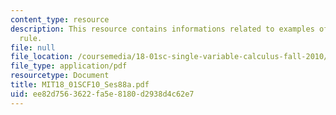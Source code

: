```yaml
---
content_type: resource
description: This resource contains informations related to examples of l'hospital's
  rule.
file: null
file_location: /coursemedia/18-01sc-single-variable-calculus-fall-2010/ee82d7563622fa5e8180d2938d4c62e7_MIT18_01SCF10_Ses88a.pdf
file_type: application/pdf
resourcetype: Document
title: MIT18_01SCF10_Ses88a.pdf
uid: ee82d756-3622-fa5e-8180-d2938d4c62e7
---
```

